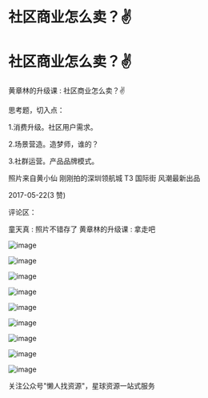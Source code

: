 # 社区商业怎么卖？✌

# 社区商业怎么卖？✌

黄章林的升级课 : 社区商业怎么卖？✌

思考题，切入点：

1.消费升级。社区用户需求。

2.场景营造。造梦师，谁的？

3.社群运营。产品品牌模式。

照片来自黄小仙 刚刚拍的深圳领航城 T3 国际街 风潮最新出品

2017-05-22(3 赞)

评论区：

童天真 : 照片不错存了 黄章林的升级课 : 拿走吧

![image](img/Image_524.png)

![image](img/Image_525.png)

![image](img/Image_526.png)

![image](img/Image_527.png)

![image](img/Image_528.png)

![image](img/Image_529.png)

![image](img/Image_530.png)

![image](img/Image_531.png)

![image](img/Image_532.png)

关注公众号"懒人找资源"，星球资源一站式服务